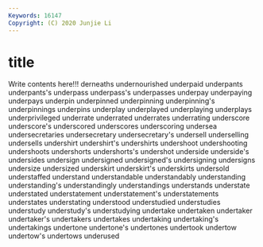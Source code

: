```yaml
---
Keywords: 16147
Copyright: (C) 2020 Junjie Li
---
```


# title

Write contents here!!!
derneaths 
undernourished 
underpaid 
underpants 
underpants's 
underpass
underpass's 
underpasses 
underpay 
underpaying 
underpays 
underpin 
underpinned 
underpinning 
underpinning's 
underpinnings
underpins 
underplay 
underplayed 
underplaying 
underplays 
underprivileged 
underrate 
underrated 
underrates 
underrating
underscore 
underscore's 
underscored 
underscores 
underscoring 
undersea 
undersecretaries 
undersecretary 
undersecretary's 
undersell
underselling 
undersells 
undershirt 
undershirt's 
undershirts 
undershoot 
undershooting 
undershoots 
undershorts 
undershorts's
undershot 
underside 
underside's 
undersides 
undersign 
undersigned 
undersigned's 
undersigning 
undersigns 
undersize
undersized 
underskirt 
underskirt's 
underskirts 
undersold 
understaffed 
understand 
understandable 
understandably 
understanding
understanding's 
understandingly 
understandings 
understands 
understate 
understated 
understatement 
understatement's 
understatements 
understates
understating 
understood 
understudied 
understudies 
understudy 
understudy's 
understudying 
undertake 
undertaken 
undertaker
undertaker's 
undertakers 
undertakes 
undertaking 
undertaking's 
undertakings 
undertone 
undertone's 
undertones 
undertook
undertow 
undertow's 
undertows 
underused 
